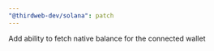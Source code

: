 ```yaml
---
"@thirdweb-dev/solana": patch
---
```


Add ability to fetch native balance for the connected wallet
